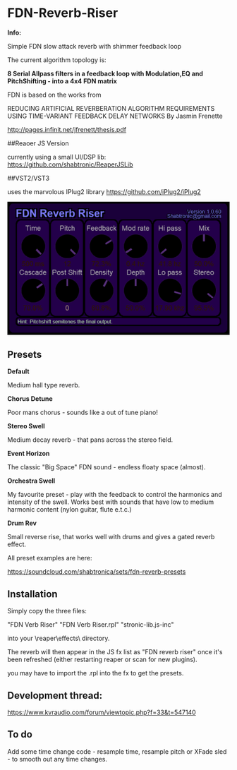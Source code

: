 # FDN-Reverb-Riser

**Info:**

Simple FDN slow attack reverb with shimmer feedback loop

The current algorithm topology is:

**8 Serial Allpass filters in a feedback loop with Modulation,EQ and PitchShifting - into a 4x4 FDN matrix**

FDN is based on the works from

REDUCING ARTIFICIAL REVERBERATION ALGORITHM REQUIREMENTS
USING TIME-VARIANT FEEDBACK DELAY NETWORKS
By
Jasmin Frenette 

http://pages.infinit.net/jfrenett/thesis.pdf

##Reaoer JS Version 

currently using a small UI/DSP lib: https://github.com/shabtronic/ReaperJSLib
 
##VST2/VST3
 
uses the marvolous IPlug2 library https://github.com/iPlug2/iPlug2


![](./Images/FDN-Riser-CurrentVersion.png)


## Presets

**Default**

  Medium hall type reverb.

**Chorus Detune**

  Poor mans chorus - sounds like a out of tune piano!

**Stereo Swell**

  Medium decay reverb - that pans across the stereo field.

**Event Horizon**

  The classic "Big Space" FDN sound - endless floaty space (almost).
 
**Orchestra Swell**

  My favourite preset - play with the feedback to control the harmonics and intensity of the swell.
  Works best with sounds that have low to medium harmonic content (nylon guitar, flute e.t.c.)

**Drum Rev**

  Small reverse rise, that works well with drums and gives a gated reverb effect.


All preset examples are here:
 
 https://soundcloud.com/shabtronica/sets/fdn-reverb-presets

## Installation

Simply copy the three files:

"FDN Verb Riser"
"FDN Verb Riser.rpl"
"stronic-lib.js-inc"

into your \reaper\effects\ directory.

The reverb will then appear in the JS fx list as "FDN reverb riser" once it's been refreshed (either restarting reaper or scan for new plugins).

you may have to import the .rpl into the fx to get the presets.

## Development thread:

https://www.kvraudio.com/forum/viewtopic.php?f=33&t=547140

## To do ##

Add some time change code - resample time, resample pitch or XFade sled - to smooth out any time changes.
